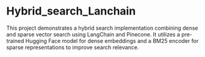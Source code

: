 # Hybrid_search_Lanchain
This project demonstrates a hybrid search implementation combining dense and sparse vector search using LangChain and Pinecone. It utilizes a pre-trained Hugging Face model for dense embeddings and a BM25 encoder for sparse representations to improve search relevance.
